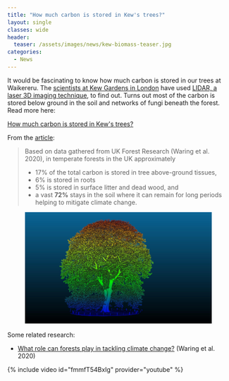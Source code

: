 ```yaml
---
title: "How much carbon is stored in Kew's trees?"
layout: single
classes: wide
header:
  teaser: /assets/images/news/kew-biomass-teaser.jpg
categories:
  - News
---
```


It would be fascinating to know how much carbon is stored in our trees at Waikereru.  The [scientists at Kew Gardens in London](https://www.kew.org/read-and-watch/kew-carbon-trees-draw-down) have used [LIDAR, a laser 3D imaging technique](https://en.wikipedia.org/wiki/Lidar), to find out.  Turns out most of the carbon is stored below ground in the soil and networks of fungi beneath the forest. Read more here: 

[How much carbon is stored in Kew's trees?](https://www.kew.org/read-and-watch/kew-carbon-trees-draw-down)

From the [article](https://www.kew.org/read-and-watch/kew-carbon-trees-draw-down):

> Based on data gathered from UK Forest Research (Waring et al. 2020), in temperate forests in the UK approximately
>
> - 17% of the total carbon is stored in tree above-ground tissues,
> - 6% is stored in roots  
> - 5% is stored in surface litter and dead wood, and
> - a vast **72%** stays in the soil where it can remain for long periods helping to mitigate climate change.

<figure>
    <a href="https://www.kew.org/read-and-watch/kew-carbon-trees-draw-down"><img src="/assets/images/news/kew-biomass-big-oak-01.jpg"></a>
</figure>

Some related research:

- [What role can forests play in tackling climate change?](https://www.imperial.ac.uk/grantham/publications/earth-and-life-sciences/what-role-can-forests-play-in-tackling-climate-change.php) (Waring et al. 2020)

{% include video id="fmmfT54BxIg" provider="youtube" %}